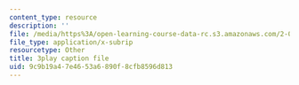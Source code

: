 ```yaml
---
content_type: resource
description: ''
file: /media/https%3A/open-learning-course-data-rc.s3.amazonaws.com/2-003sc-engineering-dynamics-fall-2011/9c9b19a47e4653a6890f8cfb8596d813_YZ9y4zcfCPs.vtt
file_type: application/x-subrip
resourcetype: Other
title: 3play caption file
uid: 9c9b19a4-7e46-53a6-890f-8cfb8596d813
---
```

